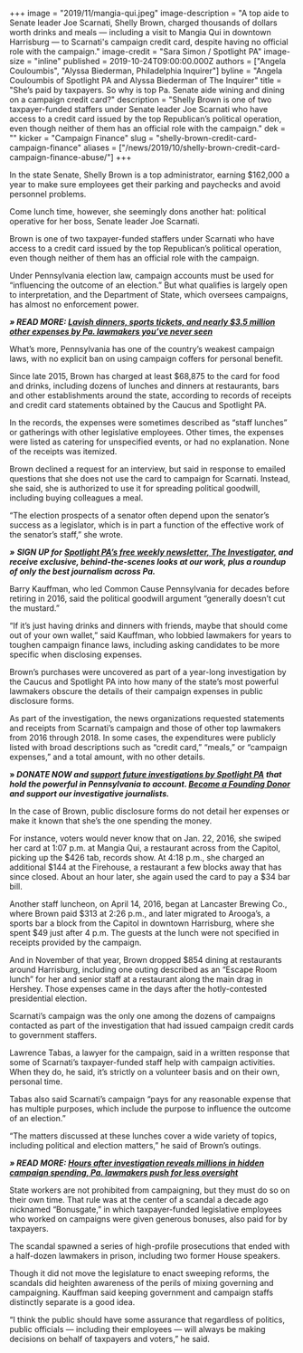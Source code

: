+++
image = "2019/11/mangia-qui.jpeg"
image-description = "A top aide to Senate leader Joe Scarnati, Shelly Brown, charged thousands of dollars worth drinks and meals — including a visit to Mangia Qui in downtown Harrisburg — to Scarnati's campaign credit card, despite having no official role with the campaign."
image-credit = "Sara Simon / Spotlight PA"
image-size = "inline"
published = 2019-10-24T09:00:00.000Z
authors = ["Angela Couloumbis", "Alyssa Biederman, Philadelphia Inquirer"]
byline = "Angela Couloumbis of Spotlight PA and Alyssa Biederman of The Inquirer"
title = "She’s paid by taxpayers. So why is top Pa. Senate aide wining and dining on a campaign credit card?"
description = "Shelly Brown is one of two taxpayer-funded staffers under Senate leader Joe Scarnati who have access to a credit card issued by the top Republican’s political operation, even though neither of them has an official role with the campaign."
dek = ""
kicker = "Campaign Finance"
slug = "shelly-brown-credit-card-campaign-finance"
aliases = ["/news/2019/10/shelly-brown-credit-card-campaign-finance-abuse/"]
+++

<script defer>
(function() {
  var l = function() {
    new pym.Parent('container-vis-map-tile-usa-campaign-finance1', 'https://interactives.data.spotlightpa.org/2019/vis-map-tile-usa-campaign-finance1/', {});
    new pym.Parent( 'splcredit-shelly-brown3__graphic', 'https://media.inquirer.com/storage/inquirer/ai2html/splcredit-shelly-brown3/index.html');
    new pym.Parent('310290d7-98f6-45bd-85fa-fbc41c167e3e', 'https://lawmaker-finder.data.spotlightpa.org/', {});
  };
  var h = document.getElementsByTagName("head")[0];
  var s = document.createElement("script");
  s.type = "text/javascript";
  s.src = "https://pym.nprapps.org/pym.v1.min.js";
  s.onload = l;
  h.appendChild(s);
})();
</script>

In the state Senate, Shelly Brown is a top administrator, earning $162,000 a year to make sure employees get their parking and paychecks and avoid personnel problems.

Come lunch time, however, she seemingly dons another hat: political operative for her boss, Senate leader Joe Scarnati.

Brown is one of two taxpayer-funded staffers under Scarnati who have access to a credit card issued by the top Republican’s political operation, even though neither of them has an official role with the campaign.

Under Pennsylvania election law, campaign accounts must be used for “influencing the outcome of an election.” But what qualifies is largely open to interpretation, and the Department of State, which oversees campaigns, has almost no enforcement power.

<i><b>» READ MORE: </b></i><a href="/news/2019/10/lavish-dinners-sports-tickets-and-nearly-3.5-million-other-expenses-by-pa.-lawmakers-youve-never-seen/"><i><b>Lavish dinners, sports tickets, and nearly $3.5 million other expenses by Pa. lawmakers you’ve never seen</b></i></a>

What’s more, Pennsylvania has one of the country’s weakest campaign laws, with no explicit ban on using campaign coffers for personal benefit.

<div id="container-vis-map-tile-usa-campaign-finance1"></div>

Since late 2015, Brown has charged at least $68,875 to the card for food and drinks, including dozens of lunches and dinners at restaurants, bars and other establishments around the state, according to records of receipts and credit card statements obtained by the Caucus and Spotlight PA.

In the records, the expenses were sometimes described as “staff lunches” or gatherings with other legislative employees. Other times, the expenses were listed as catering for unspecified events, or had no explanation. None of the receipts was itemized.

Brown declined a request for an interview, but said in response to emailed questions that she does not use the card to campaign for Scarnati. Instead, she said, she is authorized to use it for spreading political goodwill, including buying colleagues a meal.

“The election prospects of a senator often depend upon the senator’s success as a legislator, which is in part a function of the effective work of the senator’s staff,” she wrote.

<i><b>»</b></i> <i><b>SIGN UP for</b></i> <a href="https://www.spotlightpa.org/newsletters/"><i><b>Spotlight PA’s free weekly newsletter, The Investigator,</b></i></a><i><b> and receive exclusive, behind-the-scenes looks at our work, plus a roundup of only the best journalism across Pa.</b></i>

Barry Kauffman, who led Common Cause Pennsylvania for decades before retiring in 2016, said the political goodwill argument “generally doesn’t cut the mustard.”

“If it’s just having drinks and dinners with friends, maybe that should come out of your own wallet,” said Kauffman, who lobbied lawmakers for years to toughen campaign finance laws, including asking candidates to be more specific when disclosing expenses.

Brown’s purchases were uncovered as part of a year-long investigation by the Caucus and Spotlight PA into how many of the state’s most powerful lawmakers obscure the details of their campaign expenses in public disclosure forms.

As part of the investigation, the news organizations requested statements and receipts from Scarnati’s campaign and those of other top lawmakers from 2016 through 2018. In some cases, the expenditures were publicly listed with broad descriptions such as “credit card,” “meals,” or “campaign expenses,” and a total amount, with no other details.

<b>» </b><i><b>DONATE NOW and </b></i><a href="https://www.spotlightpa.org/donate/"><i><b>support future investigations by Spotlight PA</b></i></a><i><b> that hold the powerful in Pennsylvania to account. </b></i><a href="https://www.spotlightpa.org/donate/"><i><b>Become a Founding Donor </b></i></a><i><b>and support our investigative journalists.</b></i>

In the case of Brown, public disclosure forms do not detail her expenses or make it known that she’s the one spending the money.

For instance, voters would never know that on Jan. 22, 2016, she swiped her card at 1:07 p.m. at Mangia Qui, a restaurant across from the Capitol, picking up the $426 tab, records show. At 4:18 p.m., she charged an additional $144 at the Firehouse, a restaurant a few blocks away that has since closed. About an hour later, she again used the card to pay a $34 bar bill.

Another staff luncheon, on April 14, 2016, began at Lancaster Brewing Co., where Brown paid $313 at 2:26 p.m., and later migrated to Arooga’s, a sports bar a block from the Capitol in downtown Harrisburg, where she spent $49 just after 4 p.m. The guests at the lunch were not specified in receipts provided by the campaign.

And in November of that year, Brown dropped $854 dining at restaurants around Harrisburg, including one outing described as an “Escape Room lunch” for her and senior staff at a restaurant along the main drag in Hershey. Those expenses came in the days after the hotly-contested presidential election.

<div data-analytics-viewport="autotune" data-analytics-label="splcredit-shelly-brown3" id="splcredit-shelly-brown3__graphic" data-iframe-fallback="https://media.inquirer.com/storage/inquirer/ai2html/splcredit-shelly-brown3/fallback-mobile.jpg" data-iframe-fallback-width="350" data-iframe-fallback-height="539" data-iframe="https://media.inquirer.com/storage/inquirer/ai2html/splcredit-shelly-brown3/index.html" data-iframe-height="539" data-iframe-resizable></div>

Scarnati’s campaign was the only one among the dozens of campaigns contacted as part of the investigation that had issued campaign credit cards to government staffers.

Lawrence Tabas, a lawyer for the campaign, said in a written response that some of Scarnati’s taxpayer-funded staff help with campaign activities. When they do, he said, it’s strictly on a volunteer basis and on their own, personal time.

Tabas also said Scarnati’s campaign “pays for any reasonable expense that has multiple purposes, which include the purpose to influence the outcome of an election.”

“The matters discussed at these lunches cover a wide variety of topics, including political and election matters,” he said of Brown’s outings.

<i><b>» READ MORE: </b></i><a href="https://www.inquirer.com/news/pennsylvania/spl/pennsylvania-elections-campaign-finance-less-oversight-campaign-expenses-20191022.html" target=_blank><i><b>Hours after investigation reveals millions in hidden campaign spending, Pa. lawmakers push for less oversight</b></i></a>

State workers are not prohibited from campaigning, but they must do so on their own time. That rule was at the center of a scandal a decade ago nicknamed “Bonusgate,” in which taxpayer-funded legislative employees who worked on campaigns were given generous bonuses, also paid for by taxpayers.

The scandal spawned a series of high-profile prosecutions that ended with a half-dozen lawmakers in prison, including two former House speakers.

Though it did not move the legislature to enact sweeping reforms, the scandals did heighten awareness of the perils of mixing governing and campaigning. Kauffman said keeping government and campaign staffs distinctly separate is a good idea.

“I think the public should have some assurance that regardless of politics, public officials — including their employees — will always be making decisions on behalf of taxpayers and voters,” he said.


<div id="310290d7-98f6-45bd-85fa-fbc41c167e3e"></div>
